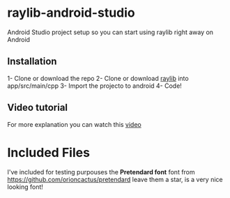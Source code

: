 # raylib-android-studio
Android Studio project setup so you can start using raylib right away on Android
## Installation
1- Clone or download the repo
2- Clone or download [raylib](https://github.com/raysan5/raylib) into app/src/main/cpp
3- Import the projecto to android
4- Code!

## Video tutorial
For more explanation you can watch this [video](www.youtube.com)

# Included Files
I've included for testing purpouses the **Pretendard font** font from https://github.com/orioncactus/pretendard
leave them a star, is a very nice looking font!
